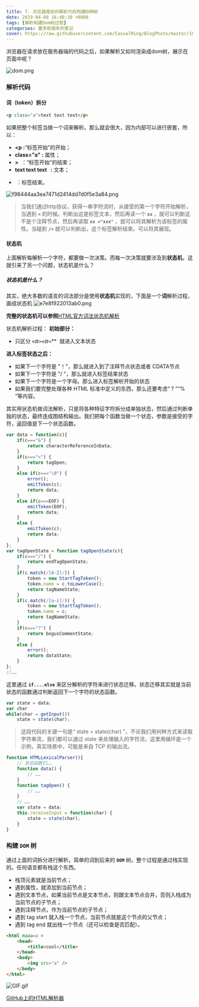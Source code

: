 ```yaml
---
title: 7. 浏览器是如何解析代码构建DOM树
date: 2019-04-08 16:48:39 +0800
tags: [解析构建Dom树过程]
categories: 重学前端系列笔记
cover: https://raw.githubusercontent.com/CasualMing/BlogPhoto/master/104554a4d764.png
---
```

浏览器在请求放在服务器端的代码之后，如果解析又如何渲染成dom树，展示在页面中呢？

![dom.png](https://raw.githubusercontent.com/CasualMing/BlogPhoto/master/104554a4d764.png)
<a name="d9457fa5"></a>
### 解析代码
<a name="ebf465eb"></a>
#### 词（token）拆分

```html
<p class="a">text text text</p>
```

如果把整个标签当做一个词来解析。那么就会很大，因为内部可以进行嵌套，所以：

- **<p :**“标签开始”的开始；
- **class="a" :** 属性；
- **>**  ：“标签开始”的结束；
- **text text text   :** 文本；
- **</p>** ：标签结束。

![f98444aa3ea7471d2414dd7d0f5e3a84.png](https://raw.githubusercontent.com/CasualMing/BlogPhoto/master/cca7834bfa46.png)

> 当我们通过http协议，获得一串字符流时，从接受的第一个字符开始解析，当遇到 **`<`** 的时候。判断出这是标签文本，然后再读一个 **`xx`** ，就可以判断这不是个注释节点，然后再读取 **`xx ="xxx"`** ，就可以将其解析为该标签的属性。当碰到 **`/>`** 就可以判断出，这个标签解析结束。可以将其展现。


<a name="3a5d8e29"></a>
#### 状态机
上面解析每解析一个字符，都要做一次决策。而每一次决策就要涉及到**状态机**，这就引来了另一个问题，状态机是什么？

##### 状态机是什么？
其实，绝大多数的语言的词法部分是使用**状态机**实现的，下面是一个**词**解析过程，画成状态机
![e7e8f922013ab0.png](https://raw.githubusercontent.com/CasualMing/BlogPhoto/master/7e45ac6aee42.png)

**完整的状态机可以参照**[HTML官方词法状态机解析](https://html.spec.whatwg.org/multipage/parsing.html#tokenization)

状态机解析过程：
**初始部分：**

- 只区分 **`<`**`非>`**`<`**`非<`**  就进入文本状态

**进入标签状态之后：**

- 如果下一个字符是 "！"，那么就进入到了注释节点状态或者 CDATA节点
- 如果下一个字符是 "/ "，那么就进入标签结束状态
- 如果下一个字符是一个字母。那么进入标签解析开始的状态
- 如果我们要完整处理各种 HTML 标准中定义的东西，那么还要考虑“ ? ”“% ”等内容。

其实用状态机做词法解析，只是将各种特征字符拆分成单独状态，然后通过判断单独的状态，最终连成图结构输出。我们把每个函数当做一个状态，参数是接受的字符，返回值是下一个状态函数。

```javascript
var data = function(c){
    if(c==="&") {
        return characterReferenceInData;
    }
    if(c==="<") {
        return tagOpen;
    }
    else if(c==="\0") {
        error();
        emitToken(c);
        return data;
    }
    else if(c===EOF) {
        emitToken(EOF);
        return data;
    }
    else {
        emitToken(c);
        return data;
    }
};
var tagOpenState = function tagOpenState(c){
    if(c==="/") {
        return endTagOpenState;
    }
    if(c.match(/[A-Z]/)) {
        token = new StartTagToken();
        token.name = c.toLowerCase();
        return tagNameState;
    }
    if(c.match(/[a-z]/)) {
        token = new StartTagToken();
        token.name = c;
        return tagNameState;
    }
    if(c==="?") {
        return bogusCommentState;
    }
    else {
        error();
        return dataState;
    }
};
//……
```

这里通过 **`if....else`** 来区分解析的字符来进行状态迁移。状态迁移其实就是当前状态的函数通过判断返回下一个字符的状态函数。

```javascript
var state = data;
var char
while(char = getInput())
    state = state(char);
```
> 这段代码的关键一句是“ state = state(char) ”，不论我们用何种方式来读取字符串流，我们都可以通过 state 来处理输入的字符流，这里用循环是一个示例，真实场景中，可能是来自 TCP 的输出流。
> 

```javascript
function HTMLLexicalParser(){
    // 状态函数们……
    function data() {
        // ……
    }
    function tagOpen() {
        // ……
    }
    // ……
    var state = data;
    this.receiveInput = function(char) {
        state = state(char);
    }
}
```

<a name="ee86bc99"></a>
### 构建 `DOM` 树
通过上面的词拆分进行解析。简单的词到后来的 **`DOM`** 树。整个过程是通过栈实现的。任何语言都有栈这个东西。

- 栈顶元素就是当前节点；
- 遇到属性，就添加到当前节点；
- 遇到文本节点，如果当前节点是文本节点，则跟文本节点合并，否则入栈成为当前节点的子节点；
- 遇到注释节点，作为当前节点的子节点；
- 遇到 tag start 就入栈一个节点，当前节点就是这个节点的父节点；
- 遇到 tag end 就出栈一个节点（还可以检查是否匹配）。

```html
<html maaa=a >
    <head>
        <title>cool</title>
    </head>
    <body>
        <img src="a" />
    </body>
</html>
```

![GIF.gif](https://raw.githubusercontent.com/CasualMing/BlogPhoto/master/da392ee7c321.gif)

[GitHub上的HTML解析器](https://github.com/aimergenge/toy-html-parser)

